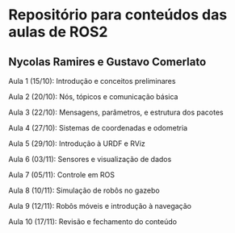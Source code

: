 # Repositório para conteúdos das aulas de ROS2 
## Nycolas Ramires e Gustavo Comerlato

Aula 1 (15/10): Introdução e conceitos preliminares

Aula 2 (20/10): Nós, tópicos e comunicação básica

Aula 3 (22/10): Mensagens, parâmetros, e estrutura dos pacotes

Aula 4 (27/10): Sistemas de coordenadas e odometria

Aula 5 (29/10): Introdução à URDF e RViz

Aula 6 (03/11): Sensores e visualização de dados

Aula 7 (05/11): Controle em ROS

Aula 8 (10/11): Simulação de robôs no gazebo

Aula 9 (12/11): Robôs móveis e introdução à navegação

Aula 10 (17/11): Revisão e fechamento do conteúdo

